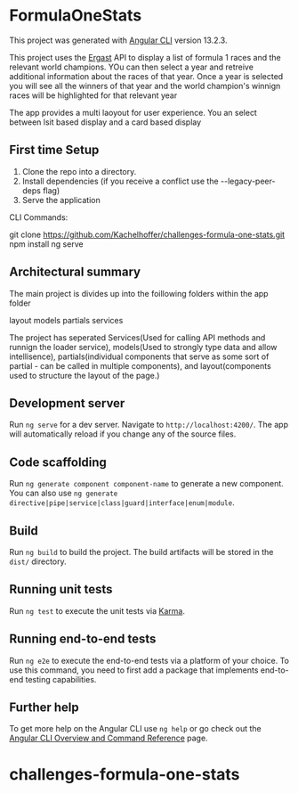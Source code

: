 # FormulaOneStats

This project was generated with [Angular CLI](https://github.com/angular/angular-cli) version 13.2.3.

This project uses the [Ergast](http://ergast.com/mrd/) API to display a list of formula 1 races and the relevant world champions. YOu can then select a year and retreive additional information about the races of that year. Once a year is selected you will see all the winners of that year and the world champion's winnign races will be highlighted for that relevant year

The app provides a multi laoyout for user experience. You an select between lsit based display and a card based display 

## First time Setup

1) Clone the repo into a directory.
2) Install dependencies (if you receive a conflict use the --legacy-peer-deps flag)
3) Serve the application

CLI Commands:

git clone https://github.com/Kachelhoffer/challenges-formula-one-stats.git
npm install
ng serve


## Architectural summary

The main project is divides up into the foillowing folders within the app folder

layout
models
partials
services

The project has seperated Services(Used for calling API methods and runnign the loader service), models(Used to strongly type data and allow intellisence), partials(individual components that serve as some sort of partial - can be called in multiple components), and layout(components used to structure the layout of the page.)


## Development server

Run `ng serve` for a dev server. Navigate to `http://localhost:4200/`. The app will automatically reload if you change any of the source files.

## Code scaffolding

Run `ng generate component component-name` to generate a new component. You can also use `ng generate directive|pipe|service|class|guard|interface|enum|module`.

## Build

Run `ng build` to build the project. The build artifacts will be stored in the `dist/` directory.

## Running unit tests

Run `ng test` to execute the unit tests via [Karma](https://karma-runner.github.io).

## Running end-to-end tests

Run `ng e2e` to execute the end-to-end tests via a platform of your choice. To use this command, you need to first add a package that implements end-to-end testing capabilities.

## Further help

To get more help on the Angular CLI use `ng help` or go check out the [Angular CLI Overview and Command Reference](https://angular.io/cli) page.
# challenges-formula-one-stats
